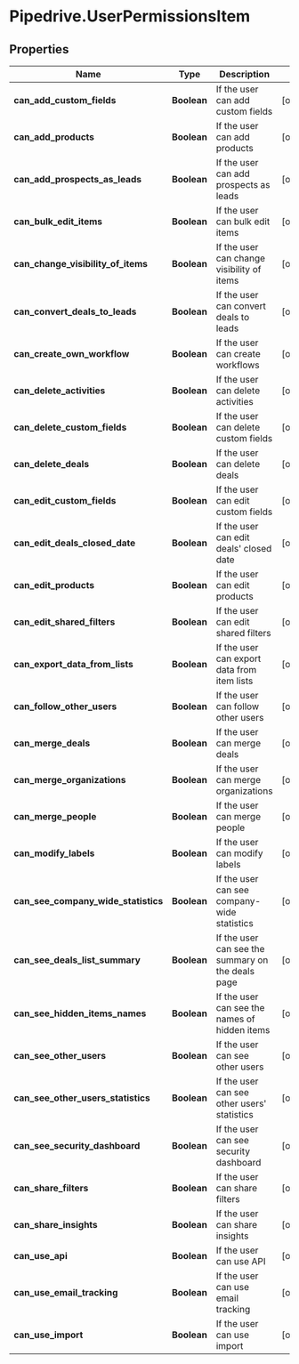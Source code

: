 # Pipedrive.UserPermissionsItem

## Properties

Name | Type | Description | Notes
------------ | ------------- | ------------- | -------------
**can_add_custom_fields** | **Boolean** | If the user can add custom fields | [optional] 
**can_add_products** | **Boolean** | If the user can add products | [optional] 
**can_add_prospects_as_leads** | **Boolean** | If the user can add prospects as leads | [optional] 
**can_bulk_edit_items** | **Boolean** | If the user can bulk edit items | [optional] 
**can_change_visibility_of_items** | **Boolean** | If the user can change visibility of items | [optional] 
**can_convert_deals_to_leads** | **Boolean** | If the user can convert deals to leads | [optional] 
**can_create_own_workflow** | **Boolean** | If the user can create workflows | [optional] 
**can_delete_activities** | **Boolean** | If the user can delete activities | [optional] 
**can_delete_custom_fields** | **Boolean** | If the user can delete custom fields | [optional] 
**can_delete_deals** | **Boolean** | If the user can delete deals | [optional] 
**can_edit_custom_fields** | **Boolean** | If the user can edit custom fields | [optional] 
**can_edit_deals_closed_date** | **Boolean** | If the user can edit deals&#39; closed date | [optional] 
**can_edit_products** | **Boolean** | If the user can edit products | [optional] 
**can_edit_shared_filters** | **Boolean** | If the user can edit shared filters | [optional] 
**can_export_data_from_lists** | **Boolean** | If the user can export data from item lists | [optional] 
**can_follow_other_users** | **Boolean** | If the user can follow other users | [optional] 
**can_merge_deals** | **Boolean** | If the user can merge deals | [optional] 
**can_merge_organizations** | **Boolean** | If the user can merge organizations | [optional] 
**can_merge_people** | **Boolean** | If the user can merge people | [optional] 
**can_modify_labels** | **Boolean** | If the user can modify labels | [optional] 
**can_see_company_wide_statistics** | **Boolean** | If the user can see company-wide statistics | [optional] 
**can_see_deals_list_summary** | **Boolean** | If the user can see the summary on the deals page | [optional] 
**can_see_hidden_items_names** | **Boolean** | If the user can see the names of hidden items | [optional] 
**can_see_other_users** | **Boolean** | If the user can see other users | [optional] 
**can_see_other_users_statistics** | **Boolean** | If the user can see other users&#39; statistics | [optional] 
**can_see_security_dashboard** | **Boolean** | If the user can see security dashboard | [optional] 
**can_share_filters** | **Boolean** | If the user can share filters | [optional] 
**can_share_insights** | **Boolean** | If the user can share insights | [optional] 
**can_use_api** | **Boolean** | If the user can use API | [optional] 
**can_use_email_tracking** | **Boolean** | If the user can use email tracking | [optional] 
**can_use_import** | **Boolean** | If the user can use import | [optional] 


